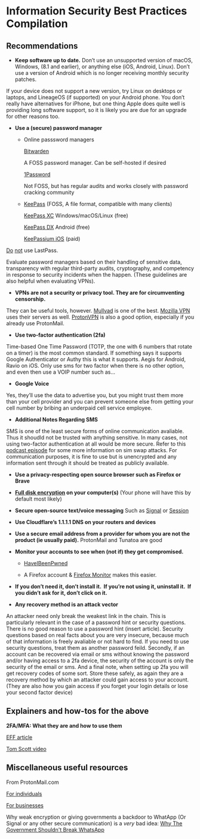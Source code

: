 # Information Security Best Practices Compilation

## Recommendations

- **Keep software up to date.**
Don’t use an unsupported version of macOS, Windows, (8.1 and earlier), or anything else (iOS, Android, Linux). Don’t use a version of Android which is no longer receiving monthly security patches.

If your device does not support a new version, try Linux on desktops or laptops, and LineageOS (if supported) on your Android phone. You don’t really have alternatives for iPhone, but one thing Apple does quite well is providing long software support, so it is likely you are due for an upgrade for other reasons too.

- **Use a (secure) password manager**

	- Online passsword managers

		[Bitwarden](https://bitwarden.com)

		A FOSS password manager. Can be self-hosted if desired

		[1Password](https://1password.com) 

		Not FOSS, but has regular audits and works closely with password cracking community

	- [KeePass](https://keepass.info) (FOSS, A file format, compatible with many clients)

		[KeePass XC](https://keepassxc.org/) Windows/macOS/Linux (free)

		[KeePass DX](https://www.keepassdx.com/) Android (free)

		[KeePassium iOS](https://keepassium.com/) (paid)


[Do](https://palant.info/2022/12/26/whats-in-a-pr-statement-lastpass-breach-explained/) [not](https://infosec.exchange/@epixoip/109585049354200263) use LastPass.

Evaluate password managers based on their handling of sensitive data, transparency with regular third-party audits, cryptography, and competency in response to security incidents when the happen. (These guidelines are also helpful when evaluating VPNs).

- **VPNs are not a security or privacy tool. They are for circumventing censorship.**

They can be useful tools, however. [Mullvad](https://mullvad.net/en/) is one of the best. [Mozilla VPN](https://www.mozilla.org/en-US/products/vpn/) uses their servers as well. [ProtonVPN](https://protonvpn.com) is also a good option, especially if you already use ProtonMail.

- **Use two-factor authentication (2fa)**

Time-based One Time Password (TOTP, the one with 6 numbers that rotate on a timer) is the most common standard. If something says it supports Google Authenticator or Authy this is what it supports. Aegis for Android, Ravio on iOS.
Only use sms for two factor when there is no other option, and even then use a VOIP number such as…

- **Google Voice**

Yes, they’ll use the data to advertise you, but you might trust them more than your cell provider and you can prevent someone else from getting your cell number by bribing an underpaid cell service employee.

- **Additional Notes Regarding SMS**

SMS is one of the least secure forms of online communication avaliable. Thus it shoudld not be trusted with anything sensitive. In many cases, not using two-factor authentication at all would be more secure. Refer to this [podcast episode](https://malicious.life/episode/episode-204/) for some more information on sim swap attacks.
     For communication purposes, it is fine to use but is unencrypted and any information sent through it should be treated as publicly available.

- **Use a privacy-respecting open source browser such as Firefox or Brave**

- **[Full disk encryption](https://ssd.eff.org/glossary/full-disk-encryption) on your computer(s)**
(Your phone will have this by default most likely)


- **Secure open-source text/voice messaging**
Such as [Signal](https://signal.org) or [Session](https://getsession.org)


- **Use Cloudflare’s 1.1.1.1 DNS on your routers and devices**


- **Use a secure email address from a provider for whom you are not the product (ie usually paid).**
ProtonMail and Tunatoa are good

- **Monitor your accounts to see when (not if) they get compromised.**

	- [HaveIBeenPwned](https://haveibeenpwned.com/)  

	- A Firefox account & [Firefox Monitor](https://monitor.firefox.com/) makes this easier.

- **If you don’t need it, don’t install it.  If you’re not using it, uninstall it.  If you didn’t ask for it, don’t click on it.**

- **Any recovery method is an attack vector**

An attacker need only break the weakest link in the chain. This is particularly relevant in the case of a password hint or security questions. There is no good reason to use a password hint (insert article). Security questions based on real facts about you are very insecure, because much of that information is freely avaliable or not hard to find. If you need to use security questions, treat them as another password feild.
     Secondly, if an account can be recovered via email or sms without knowing the password and/or having access to a 2fa device, the security of the account is only the security of the email or sms.
     And a final note, when setting up 2fa you will get recovery codes of some sort. Store these safely, as again they are a recovery method by which an attacker could gain access to your account. (They are also how you gain access if you forget your login details or lose your second factor device)


## Explainers and how-tos for the above
**2FA/MFA: What they are and how to use them**

[EFF article](https://ssd.eff.org/module/how-enable-two-factor-authentication)

[Tom Scott video](https://www.youtube.com/watch?v=hGRii5f_uSc)


## Miscellaneous useful resources

From ProtonMail.com

[For individuals](https://proton.me/support/new-account-owner-security-checklist?utm_campaign=ww-en-2c-generic-coms_email-monthly_newsletter&utm_source=proton_users&utm_medium=link&utm_content=2021_-_feb)

[For businesses](https://proton.me/business/security-guide?utm_campaign=ww-en-2c-generic-coms_email-monthly_newsletter&utm_source=proton_users&utm_medium=link&utm_content=2021_-_feb)

Why weak encryption or giving governments a backdoor to WhatApp (Or Signal or any other secure communication) is a *very* bad idea: 
   [Why The Government Shouldn't Break WhatsApp](https://www.youtube.com/watch?v=CINVwWHlzTY)